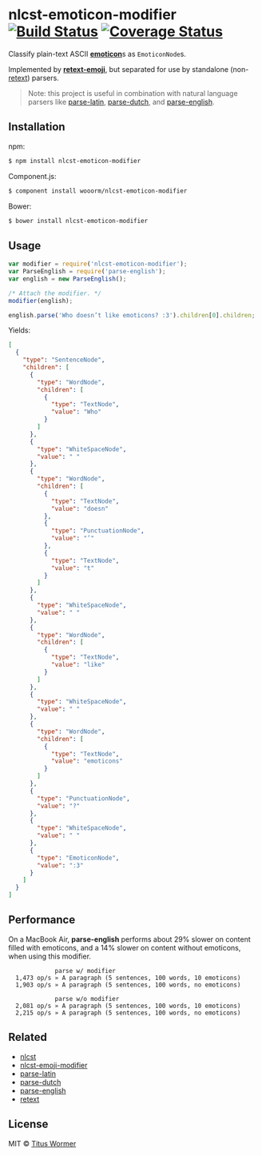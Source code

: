 # nlcst-emoticon-modifier [![Build Status](https://img.shields.io/travis/wooorm/nlcst-emoticon-modifier.svg?style=flat)](https://travis-ci.org/wooorm/nlcst-emoticon-modifier) [![Coverage Status](https://img.shields.io/coveralls/wooorm/nlcst-emoticon-modifier.svg?style=flat)](https://coveralls.io/r/wooorm/nlcst-emoticon-modifier?branch=master)

Classify plain-text ASCII [**emoticon**](https://github.com/wooorm/emoticon)s as `EmoticonNode`s.

Implemented by [**retext-emoji**](https://github.com/wooorm/retext-emoji), but separated for use by standalone (non-[retext](https://github.com/wooorm/retext)) parsers.

> Note: this project is useful in combination with natural language parsers like [parse-latin](https://github.com/wooorm/parse-latin), [parse-dutch](https://github.com/wooorm/parse-dutch), and [parse-english](https://github.com/wooorm/parse-english).

## Installation

npm:
```sh
$ npm install nlcst-emoticon-modifier
```

Component.js:
```sh
$ component install wooorm/nlcst-emoticon-modifier
```

Bower:
```sh
$ bower install nlcst-emoticon-modifier
```

## Usage

```js
var modifier = require('nlcst-emoticon-modifier');
var ParseEnglish = require('parse-english');
var english = new ParseEnglish();

/* Attach the modifier. */
modifier(english);

english.parse('Who doesn’t like emoticons? :3').children[0].children;
```

Yields:

```json
[
  {
    "type": "SentenceNode",
    "children": [
      {
        "type": "WordNode",
        "children": [
          {
            "type": "TextNode",
            "value": "Who"
          }
        ]
      },
      {
        "type": "WhiteSpaceNode",
        "value": " "
      },
      {
        "type": "WordNode",
        "children": [
          {
            "type": "TextNode",
            "value": "doesn"
          },
          {
            "type": "PunctuationNode",
            "value": "’"
          },
          {
            "type": "TextNode",
            "value": "t"
          }
        ]
      },
      {
        "type": "WhiteSpaceNode",
        "value": " "
      },
      {
        "type": "WordNode",
        "children": [
          {
            "type": "TextNode",
            "value": "like"
          }
        ]
      },
      {
        "type": "WhiteSpaceNode",
        "value": " "
      },
      {
        "type": "WordNode",
        "children": [
          {
            "type": "TextNode",
            "value": "emoticons"
          }
        ]
      },
      {
        "type": "PunctuationNode",
        "value": "?"
      },
      {
        "type": "WhiteSpaceNode",
        "value": " "
      },
      {
        "type": "EmoticonNode",
        "value": ":3"
      }
    ]
  }
]
```

## Performance

On a MacBook Air, **parse-english** performs about 29% slower on content filled with emoticons, and a 14% slower on content without emoticons, when using this modifier.

```
             parse w/ modifier
  1,473 op/s » A paragraph (5 sentences, 100 words, 10 emoticons)
  1,903 op/s » A paragraph (5 sentences, 100 words, no emoticons)

             parse w/o modifier
  2,081 op/s » A paragraph (5 sentences, 100 words, 10 emoticons)
  2,215 op/s » A paragraph (5 sentences, 100 words, no emoticons)
```

## Related

- [nlcst](https://github.com/wooorm/nlcst)
- [nlcst-emoji-modifier](https://github.com/wooorm/nlcst-emoji-modifier)
- [parse-latin](https://github.com/wooorm/parse-latin)
- [parse-dutch](https://github.com/wooorm/parse-dutch)
- [parse-english](https://github.com/wooorm/parse-english)
- [retext](https://github.com/wooorm/retext)

## License

MIT © [Titus Wormer](http://wooorm.com)

